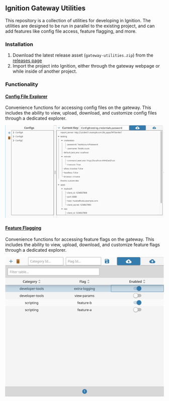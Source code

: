 ## Ignition Gateway Utilities
This repository is a collection of utilities for developing in Ignition. The utilities are designed to be run in parallel to the existing project, and can add features like config file access, feature flagging, and more.

### Installation
1. Download the latest release asset (`gateway-utilities.zip`) from the [releases page](https://github.com/design-group/Ignition-Gateway-Utilities/releases)
2. Import the project into Ignition, either through the gateway webpage or while inside of another project.


### Functionality

#### [Config File Explorer](./docs/config-files.md)
Convenience functions for accessing config files on the gateway. This includes the ability to view, upload, download, and customize config files through a dedicated explorer.

![Config File Viewer](./images/ConfigFileExplorer.png)

#### [Feature Flagging](./docs/feature-flags.md)
Convenience functions for accessing feature flags on the gateway. This includes the ability to view, upload, download, and customize feature flags through a dedicated explorer.

![Feature Flag Viewer](./images/FeatureFlagEditor.png)
